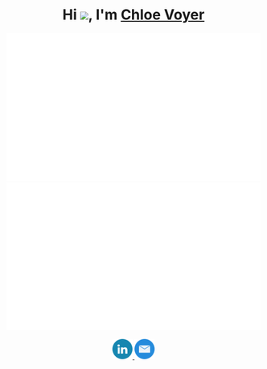 
<h1 align="center"> Hi <img width="30px" src="https://github.com/arshsahzad/arshsahzad/blob/master/assets/gifs/hi.gif">, I'm <a href="https://arsh.dev"> Chloe Voyer</h1>

<p align="center">
<a href="https://www.youtube.com/watch?v=bxqLsrlakK8">
    <picture>
        <source media="(prefers-color-scheme: dark)" srcset="generated/overview.svg#gh-dark-mode-only">
        <img src="generated/overview.svg#gh-light-mode-only">
    </picture>
    <picture>
        <source media="(prefers-color-scheme: dark)" srcset="generated/languages.svg#gh-dark-mode-only">
        <img src="generated/languages.svg#gh-light-mode-only">
    </picture>
</a>
</p>
<p align="center">
    <a href="https://linkedin.com/in/chloe-voyer-142891164">
        <img src="icons/linkedin.svg" alt="LinkedIn" height="40" />
    </a>
    <a href="mailto:chloe.voyer@mail.mcgill.ca">
        <img src="icons/mailicon.svg" alt="E-Mail" height="40" />
</p>
